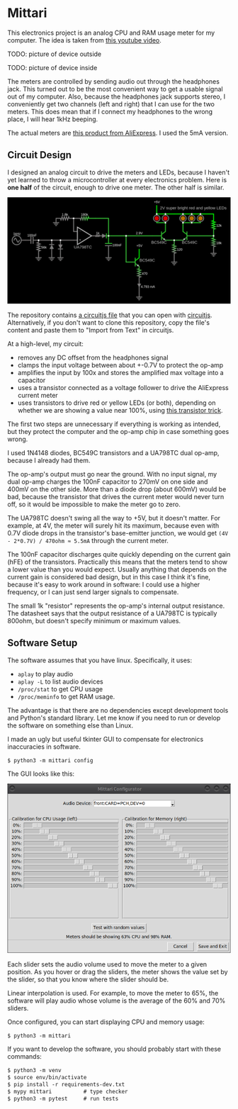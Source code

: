 # Mittari

This electronics project is an analog CPU and RAM usage meter for my computer.
The idea is taken from [this youtube video](https://www.youtube.com/watch?v=4J-DTbZlJ5I).

TODO: picture of device outside

TODO: picture of device inside

The meters are controlled by sending audio out through the headphones jack.
This turned out to be the most convenient way to get a usable signal out of my computer.
Also, because the headphones jack supports stereo,
I conveniently get two channels (left and right) that I can use for the two meters.
This does mean that if I connect my headphones to the wrong place,
I will hear 1kHz beeping.

The actual meters are [this product from AliExpress](https://www.aliexpress.com/item/1005004735059319.html).
I used the 5mA version.


## Circuit Design

I designed an analog circuit to drive the meters and LEDs,
because I haven't yet learned to throw a microcontroller at every electronics problem.
Here is **one half** of the circuit, enough to drive one meter.
The other half is similar.

![circuit diagram](circuit.png)

The repository contains [a circuitjs file](./mittari.circuitjs.txt)
that you can open with [circuitjs](https://www.falstad.com/circuit/circuitjs.html).
Alternatively, if you don't want to clone this repository,
copy the file's content and paste them to "Import from Text" in circuitjs.

At a high-level, my circuit:
- removes any DC offset from the headphones signal
- clamps the input voltage between about +-0.7V to protect the op-amp
- amplifies the input by 100x and stores the amplified max voltage into a capacitor
- uses a transistor connected as a voltage follower to drive the AliExpress current meter
- uses transistors to drive red or yellow LEDs (or both),
    depending on whether we are showing a value near 100%,
    using [this transistor trick](https://electronics.stackexchange.com/q/164068).

The first two steps are unnecessary if everything is working as intended,
but they protect the computer and the op-amp chip in case something goes wrong.

I used 1N4148 diodes, BC549C transistors and a UA798TC dual op-amp,
because I already had them.

The op-amp's output must go near the ground.
With no input signal, my dual op-amp charges the 100nF capacitor to 270mV on one side and 400mV on the other side.
More than a diode drop (about 600mV) would be bad,
because the transistor that drives the current meter would never turn off,
so it would be impossible to make the meter go to zero.

The UA798TC doesn't swing all the way to +5V, but it doesn't matter.
For example, at 4V, the meter will surely hit its maximum,
because even with 0.7V diode drops in the transistor's base-emitter junction,
we would get `(4V - 2*0.7V) / 470ohm ≈ 5.5mA` through the current meter.

The 100nF capacitor discharges quite quickly
depending on the current gain (hFE) of the transistors.
Practically this means that the meters tend to show a lower value than you would expect.
Usually anything that depends on the current gain is considered bad design,
but in this case I think it's fine, because it's easy to work around in software:
I could use a higher frequency, or I can just send larger signals to compensate.

The small 1k "resistor" represents the op-amp's internal output resistance.
The datasheet says that the output resistance of a UA798TC is typically 800ohm,
but doesn't specify minimum or maximum values.


## Software Setup

The software assumes that you have linux. Specifically, it uses:
- `aplay` to play audio
- `aplay -L` to list audio devices
- `/proc/stat` to get CPU usage
- `/proc/meminfo` to get RAM usage.

The advantage is that there are no dependencies except development tools and Python's standard library.
Let me know if you need to run or develop the software on something else than Linux.

I made an ugly but useful tkinter GUI to compensate for electronics inaccuracies in software.

```
$ python3 -m mittari config
```

The GUI looks like this:

![config GUI](config-screenshot.png)

Each slider sets the audio volume used to move the meter to a given position.
As you hover or drag the sliders, the meter shows the value set by the slider,
so that you know where the slider should be.

Linear interpolation is used.
For example, to move the meter to 65%,
the software will play audio whose volume is the average of the 60% and 70% sliders.

Once configured, you can start displaying CPU and memory usage:

```
$ python3 -m mittari
```

If you want to develop the software, you should probably start with these commands:

```
$ python3 -m venv
$ source env/bin/activate
$ pip install -r requirements-dev.txt
$ mypy mittari          # type checker
$ python3 -m pytest     # run tests
```
